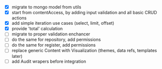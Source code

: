 - [x] migrate to mongo model from utils
- [x] start from contentAccess, by adding input validation and all basic CRUD actions
- [x] add simple iteration use cases (select, limit, offset)
- [x] provide 'total' calculation
- [ ] migrate to proper validation enchancer
- [ ] do the same for repository, add permissions
- [ ] do the same for register, add permissions
- [ ] replace generic Content with Visualization (themes, data refs, templates later)
- [ ] add Audit wrapers before integration